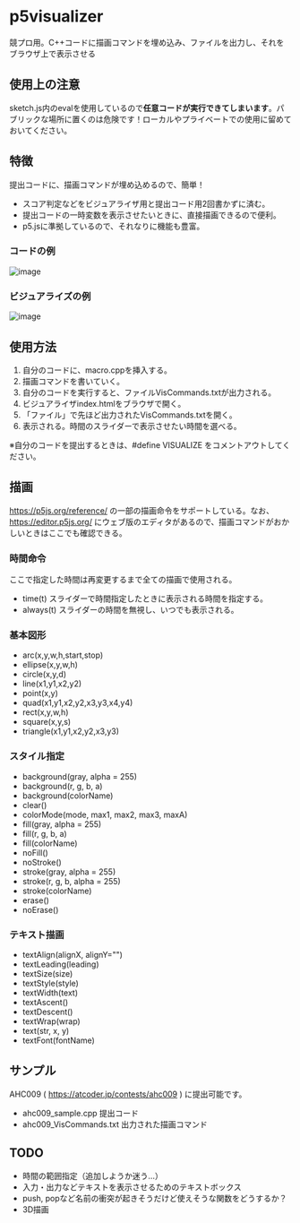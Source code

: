 # p5visualizer
競プロ用。C++コードに描画コマンドを埋め込み、ファイルを出力し、それをブラウザ上で表示させる

## 使用上の注意
sketch.js内のevalを使用しているので**任意コードが実行できてしまいます**。パブリックな場所に置くのは危険です！ローカルやプライベートでの使用に留めておいてください。

## 特徴
提出コードに、描画コマンドが埋め込めるので、簡単！
* スコア判定などをビジュアライザ用と提出コード用2回書かずに済む。
* 提出コードの一時変数を表示させたいときに、直接描画できるので便利。
* p5.jsに準拠しているので、それなりに機能も豊富。

### コードの例
![image](https://github.com/shindannin/p5visualizer/assets/8682966/6c90c405-d893-48eb-8c66-2e3aa08903db)

### ビジュアライズの例
![image](https://github.com/shindannin/p5visualizer/assets/8682966/e4837fad-0408-41c2-9cf5-0711cef2af3a)

## 使用方法
1. 自分のコードに、macro.cppを挿入する。
2. 描画コマンドを書いていく。
3. 自分のコードを実行すると、ファイルVisCommands.txtが出力される。
4. ビジュアライザindex.htmlをブラウザで開く。
5. 「ファイル」で先ほど出力されたVisCommands.txtを開く。
6. 表示される。時間のスライダーで表示させたい時間を選べる。

※自分のコードを提出するときは、#define VISUALIZE をコメントアウトしてください。

## 描画
https://p5js.org/reference/ の一部の描画命令をサポートしている。なお、https://editor.p5js.org/ にウェブ版のエディタがあるので、描画コマンドがおかしいときはここでも確認できる。

### 時間命令
 ここで指定した時間は再変更するまで全ての描画で使用される。
* time(t) スライダーで時間指定したときに表示される時間を指定する。
* always(t) スライダーの時間を無視し、いつでも表示される。

### 基本図形
* arc(x,y,w,h,start,stop)
* ellipse(x,y,w,h)
* circle(x,y,d)
* line(x1,y1,x2,y2)
* point(x,y)
* quad(x1,y1,x2,y2,x3,y3,x4,y4)
* rect(x,y,w,h)
* square(x,y,s)
* triangle(x1,y1,x2,y2,x3,y3)

### スタイル指定
* background(gray, alpha = 255)
* background(r, g, b, a)
* background(colorName)
* clear()
* colorMode(mode, max1, max2, max3, maxA)
* fill(gray, alpha = 255)
* fill(r, g, b, a)
* fill(colorName)
* noFill()
* noStroke()
* stroke(gray, alpha = 255)
* stroke(r, g, b, alpha = 255)
* stroke(colorName)
* erase()
* noErase()

### テキスト描画
* textAlign(alignX, alignY="")
* textLeading(leading)
* textSize(size)
* textStyle(style)
* textWidth(text)
* textAscent()
* textDescent()
* textWrap(wrap)
* text(str, x, y)
* textFont(fontName)

## サンプル
AHC009 ( https://atcoder.jp/contests/ahc009 ) に提出可能です。
* ahc009_sample.cpp 提出コード
* ahc009_VisCommands.txt 出力された描画コマンド

## TODO
* 時間の範囲指定（追加しようか迷う…）
* 入力・出力などテキストを表示させるためのテキストボックス
* push, popなど名前の衝突が起きそうだけど使えそうな関数をどうするか？
* 3D描画
